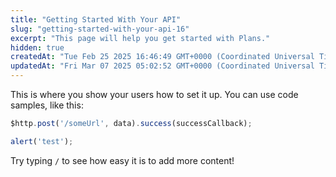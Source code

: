 ```yaml
---
title: "Getting Started With Your API"
slug: "getting-started-with-your-api-16"
excerpt: "This page will help you get started with Plans."
hidden: true
createdAt: "Tue Feb 25 2025 16:46:49 GMT+0000 (Coordinated Universal Time)"
updatedAt: "Fri Mar 07 2025 05:02:52 GMT+0000 (Coordinated Universal Time)"
---
```

This is where you show your users how to set it up. You can use code samples, like this:

```javascript
$http.post('/someUrl', data).success(successCallback);

alert('test');
```

Try typing `/` to see how easy it is to add more content!
